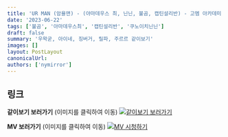 ```yaml
---
title: 'UR MAN (암욜맨) - (아마데우스 최, 닌닌, 불곰, 캡틴설리반) - 고멤 아카데미 학예회 아닌말곰'
date: '2023-06-22'
tags: ['불곰', '아마데우스최', '캡틴설리반', '쿠노이치닌닌']
draft: false
summary: '우왁굳, 아이네, 징버거, 릴파, 주르르 같이보기'
images: []
layout: PostLayout
canonicalUrl:
authors: ['nymirror']
---
```


## 링크

**같이보기 보러가기** (이미지를 클릭하여 이동)
[![같이보기 보러가기](https://cdn.discordapp.com/attachments/1135756712759013437/1135758630910697602/banner.png)](https://cafe.naver.com/steamindiegame/11703868)

**MV 보러가기** (이미지를 클릭하여 이동)
[![MV 시청하기](https://i.ytimg.com/vi/dZc2K3lLcz4/maxresdefault.jpg)](https://youtu.be/dZc2K3lLcz4)
